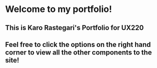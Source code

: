 
# Welcome to my portfolio! 




This is Karo Rastegari's Portfolio for UX220 <br>
----

Feel free to click the options on the right hand corner to view all the other components to the site!
----






